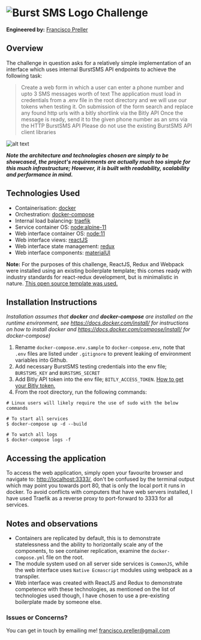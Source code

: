 # ![Burst SMS Logo](https://cdn.burstsms.com.au/_ui/images/au/logo.png) Challenge
**Engineered by:** [Francisco Preller](https://au.linkedin.com/in/francisco-preller-64508a5a)

## Overview
The challenge in question asks for a relatively simple implementation of an interface
which uses internal BurstSMS API endpoints to achieve the following task:

> Create a web form in which a user can enter a phone number and upto 3 SMS messages worth
> of text The application must load in credentials from a .env file in the root directory and we will
> use our tokens when testing it.
> On submission of the form search and replace any found http urls with a bitly shortlink via the
> Bitly API Once the message is ready, send it to the given phone number as an sms via the
> HTTP BurstSMS API Please do not use the existing BurstSMS API client libraries

![alt text](https://bit.ly/2DqW9YR)

__*Note the architecture and technologies chosen are simply to be showcased, the
project's requirements are actually much too simple for this much infrastructure;
However, it is built with readability, scalability and performance in mind.*__

## Technologies Used
- Containerisation: [docker](https://docs.docker.com/)
- Orchestration: [docker-compose](https://docs.docker.com/compose/)
- Internal load balancing: [traefik](https://traefik.io/)
- Service container OS: [node:alpine-11](https://hub.docker.com/_/node/)
- Web interface container OS: [node:11](https://hub.docker.com/_/node/)
- Web interface views: [reactJS](https://reactjs.org/)
- Web interface state management: [redux](https://redux.js.org/)
- Web interface components: [materialUI](https://material-ui.com/)

**Note:**
For the purposes of this challenge, ReactJS, Redux and Webpack were installed using
an existing boilerplate template; this comes ready with industry standards for
react-redux development, but is minimalistic in nature.
[This open source template was used.](<https://github.com/flexdinesh/react-redux-boilerplate>)

## Installation Instructions
*Installation assumes that __docker__ and __docker-compose__ are installed on the
runtime environment, see <https://docs.docker.com/install/> for instructions on how
to install docker and <https://docs.docker.com/compose/install/> for docker-compose)*

1. Rename `docker-compose.env.sample` to `docker-compose.env`, note that `.env` files
   are listed under `.gitignore` to prevent leaking of environment variables into Github.
2. Add necessary BurstSMS testing credentials into the env file; `BURSTSMS_KEY` and `BURSTSMS_SECRET`
3. Add Bitly API token into the env file; `BITLY_ACCESS_TOKEN`.
   [How to get your Bitly token.](https://dev.bitly.com/v4/#section/HTTP-Basic-Authentication-Flow)
4. From the root directory, run the following commands:
```
# Linux users will likely require the use of sudo with the below commands

# To start all services
$ docker-compose up -d --build

# To watch all logs
$ docker-compose logs -f
```

## Accessing the application
To access the web application, simply open your favourite browser and navigate
to: <http://localhost:3333/>, don't be confused by the terminal output which may
point you towards port 80, that is only the local port it runs in docker. To
avoid conflicts with computers that have web servers installed, I have used
Traefik as a reverse proxy to port-forward to 3333 for all services.

## Notes and observations
- Containers are replicated by default, this is to demonstrate statelessness and
  the ability to horizontally scale any of the components, to see container
  replication, examine the `docker-compose.yml` file on the root.
- The module system used on all server side services is `CommonJS`, while the
  web interface uses `Native Ecmascript` modules using webpack as a transpiler.
- Web interface was created with ReactJS and Redux to demonstrate competence
  with these technologies, as mentioned on the list of technologies used though,
  I have chosen to use a pre-existing boilerplate made by someone else.
  
### Issues or Concerns?
You can get in touch by emailing me! [francisco.preller@gmail.com](mailto:francisco.preller@gmail.com)
